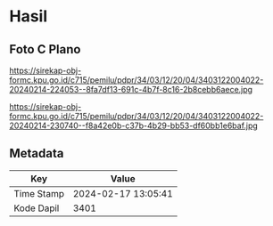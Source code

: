 # Hasil

## Foto C Plano

https://sirekap-obj-formc.kpu.go.id/c715/pemilu/pdpr/34/03/12/20/04/3403122004022-20240214-224053--8fa7df13-691c-4b7f-8c16-2b8cebb6aece.jpg

https://sirekap-obj-formc.kpu.go.id/c715/pemilu/pdpr/34/03/12/20/04/3403122004022-20240214-230740--f8a42e0b-c37b-4b29-bb53-df60bb1e6baf.jpg


## Metadata

| Key        | Value               |
| ---------- | ------------------- |
| Time Stamp | 2024-02-17 13:05:41 |
| Kode Dapil | 3401                |



